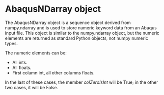 # AbaqusNDarray object

The AbaqusNDarray object is a sequence object derived from numpy.ndarray and is used to store numeric keyword data from an Abaqus input file. This object is similar to the numpy.ndarray object, but the numeric elements are returned as standard Python objects, not numpy numeric types.

The numeric elements can be:

- All ints.
- All floats.
- First column int, all other columns floats.

In the last of these cases, the member *colZeroIsInt* will be True; in the other two cases, it will be False.